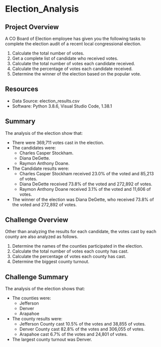 # Election_Analysis

## Project Overview
A CO Board of Election employee has given you the following tasks to complete the election audit of a recent local congressional election.

1. Calculate the total number of votes.
2. Get a complete list of candidate who received votes.
3. Calculate the total number of votes each candidate received.
4. Calculate the percentage of votes each candidate received.
5. Determine the winner of the election based on the popular vote.

## Resources
- Data Source: election_results.csv
- Software: Python 3.8.6, Visual Studio Code, 1.38.1

## Summary
The analysis of the election show that:
- There were 369,711 votes cast in the election.
- The candidates were:
  - Charles Casper Stockham.
  - Diana DeGette.
  - Raymon Anthony Doane.
- The Candidate results were:
  - Charles Casper Stockham received 23.0% of the voted and 85,213 of votes.
  - Diana DeGette received 73.8% of the voted and 272,892 of votes.
  - Raymon Anthony Doane received 3.1% of the voted and 11,606 of votes.
- The winner of the election was Diana DeGette, who received 73.8% of the voted and 272,892 of votes.

## Challenge Overview
Other than analyzing the results for each candidate, the votes cast by each county are also analyzed as follows.

1. Determine the names of the counties participated in the election. 
2. Calculate the total number of votes each county has cast.
3. Calculate the percentage of votes each county has cast.
4. Determine the biggest county turnout.

## Challenge Summary
The analysis of the election shows that:
- The counties were:
  - Jefferson
  - Denver
  - Arapahoe
- The county results were:
  - Jefferson County cast 10.5% of the votes and 38,855 of votes.
  - Denver County cast 82.8% of the votes and 306,055 of votes.
  - Arapahoe cast 6.7% of the votes and 24,801 of votes.
- The largest county turnout was Denver. 
